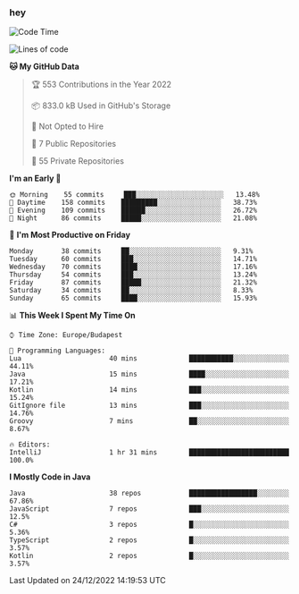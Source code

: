 ### hey

<!--START_SECTION:waka-->
![Code Time](http://img.shields.io/badge/Code%20Time-876%20hrs%2056%20mins-blue)

![Lines of code](https://img.shields.io/badge/From%20Hello%20World%20I%27ve%20Written-650%20Thousand%20lines%20of%20code-blue)

**🐱 My GitHub Data** 

> 🏆 553 Contributions in the Year 2022
 > 
> 📦 833.0 kB Used in GitHub's Storage 
 > 
> 🚫 Not Opted to Hire
 > 
> 📜 7 Public Repositories 
 > 
> 🔑 55 Private Repositories  
 > 
**I'm an Early 🐤** 

```text
🌞 Morning    55 commits     ███░░░░░░░░░░░░░░░░░░░░░░   13.48% 
🌆 Daytime    158 commits    █████████░░░░░░░░░░░░░░░░   38.73% 
🌃 Evening    109 commits    ██████░░░░░░░░░░░░░░░░░░░   26.72% 
🌙 Night      86 commits     █████░░░░░░░░░░░░░░░░░░░░   21.08%

```
📅 **I'm Most Productive on Friday** 

```text
Monday       38 commits     ██░░░░░░░░░░░░░░░░░░░░░░░   9.31% 
Tuesday      60 commits     ███░░░░░░░░░░░░░░░░░░░░░░   14.71% 
Wednesday    70 commits     ████░░░░░░░░░░░░░░░░░░░░░   17.16% 
Thursday     54 commits     ███░░░░░░░░░░░░░░░░░░░░░░   13.24% 
Friday       87 commits     █████░░░░░░░░░░░░░░░░░░░░   21.32% 
Saturday     34 commits     ██░░░░░░░░░░░░░░░░░░░░░░░   8.33% 
Sunday       65 commits     ████░░░░░░░░░░░░░░░░░░░░░   15.93%

```


📊 **This Week I Spent My Time On** 

```text
⌚︎ Time Zone: Europe/Budapest

💬 Programming Languages: 
Lua                      40 mins             ███████████░░░░░░░░░░░░░░   44.11% 
Java                     15 mins             ████░░░░░░░░░░░░░░░░░░░░░   17.21% 
Kotlin                   14 mins             ███░░░░░░░░░░░░░░░░░░░░░░   15.24% 
GitIgnore file           13 mins             ███░░░░░░░░░░░░░░░░░░░░░░   14.76% 
Groovy                   7 mins              ██░░░░░░░░░░░░░░░░░░░░░░░   8.67%

🔥 Editors: 
IntelliJ                 1 hr 31 mins        █████████████████████████   100.0%

```

**I Mostly Code in Java** 

```text
Java                     38 repos            █████████████████░░░░░░░░   67.86% 
JavaScript               7 repos             ███░░░░░░░░░░░░░░░░░░░░░░   12.5% 
C#                       3 repos             █░░░░░░░░░░░░░░░░░░░░░░░░   5.36% 
TypeScript               2 repos             █░░░░░░░░░░░░░░░░░░░░░░░░   3.57% 
Kotlin                   2 repos             █░░░░░░░░░░░░░░░░░░░░░░░░   3.57%

```



 Last Updated on 24/12/2022 14:19:53 UTC
<!--END_SECTION:waka-->
